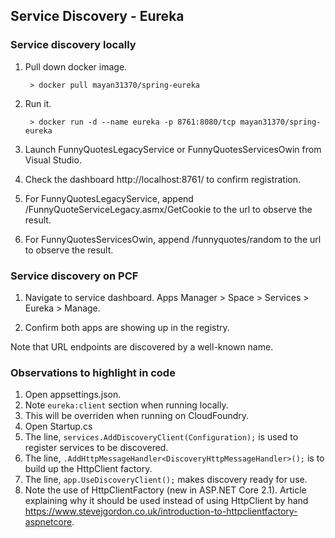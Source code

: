 ## Service Discovery - Eureka

### Service discovery locally
1. Pull down docker image.

    ```
     > docker pull mayan31370/spring-eureka
    ```

1. Run it.

    ```
     > docker run -d --name eureka -p 8761:8080/tcp mayan31370/spring-eureka
    ```

1. Launch FunnyQuotesLegacyService or FunnyQuotesServicesOwin from Visual Studio.
1. Check the dashboard http://localhost:8761/ to confirm registration.
1. For FunnyQuotesLegacyService, append /FunnyQuoteServiceLegacy.asmx/GetCookie to the url to observe the result.
1. For FunnyQuotesServicesOwin, append /funnyquotes/random to the url to observe the result.

### Service discovery on PCF
1. Navigate to service dashboard.
    Apps Manager > Space > Services > Eureka > Manage.
    
1. Confirm both apps are showing up in the registry. 

Note that URL endpoints are discovered by a well-known name.

### Observations to highlight in code
1. Open appsettings.json.
  1. Note `eureka:client` section when running locally.
  1. This will be overriden when running on CloudFoundry.
1. Open Startup.cs
  1. The line, `services.AddDiscoveryClient(Configuration);` is used to register services to be discovered.
  1. The line, `.AddHttpMessageHandler<DiscoveryHttpMessageHandler>();` is to build up the HttpClient factory.
  1. The line, `app.UseDiscoveryClient();` makes discovery ready for use.
  1. Note the use of HttpClientFactory (new in ASP.NET Core 2.1). Article explaining why it should be used instead of using HttpClient by hand https://www.stevejgordon.co.uk/introduction-to-httpclientfactory-aspnetcore.
